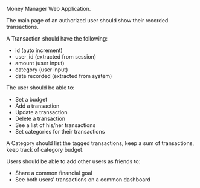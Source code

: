 Money Manager Web Application.

The main page of an authorized user should show their recorded transactions.

A Transaction should have the following:
- id (auto increment)
- user_id (extracted from session)
- amount (user input)
- category (user input)
- date recorded (extracted from system)

The user should be able to:
- Set a budget
- Add a transaction
- Update a transaction
- Delete a transaction
- See a list of his/her transactions
- Set categories for their transactions

A Category should list the tagged transactions, keep a sum of transactions, keep track of category budget.

Users should be able to add other users as friends to:
- Share a common financial goal
- See both users' transactions on a common dashboard


